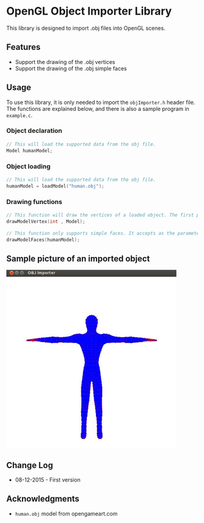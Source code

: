 # OpenGL Object Importer Library

This library is designed to import .obj files into OpenGL scenes.


## Features
* Support the drawing of the .obj vertices
* Support the drawing of the .obj simple faces



## Usage

To use this library, it is only needed to import the `objImporter.h` header file. 
The functions are explained below, and there is also a sample program in `example.c`.


### Object declaration

```c
// This will load the supported data from the obj file.
Model humanModel;
```


### Object loading

```c
// This will load the supported data from the obj file.
humanModel = loadModel("human.obj");
```



### Drawing functions
```c
// This function will draw the vertices of a loaded object. The first parameter is the vertice point size and the second is the object.
drawModelVertex(int , Model);
```

```c
// This function only supports simple faces. It accepts as the parameter an object and draws its faces.
drawModelFaces(humanModel);
```


## Sample picture of an imported object
![Sample model](Misc/human.jpg)

## Change Log
* 08-12-2015 - First version



## Acknowledgments
* `human.obj` model from opengameart.com
